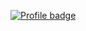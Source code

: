 [![Profile badge](https://www.codewars.com/users/KislyakovS/badges/large)](https://www.codewars.com/users/KislyakovS)
